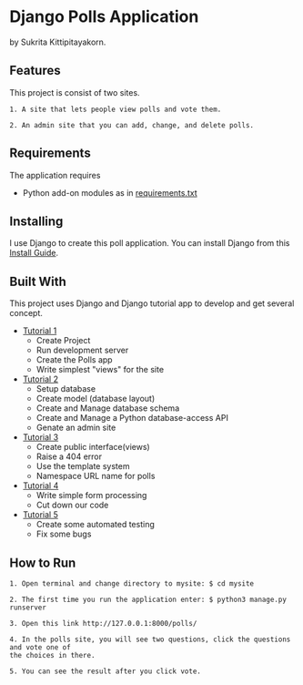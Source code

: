 # Django Polls Application

by Sukrita Kittipitayakorn.

## Features

This project is consist of two sites.

    1. A site that lets people view polls and vote them.

    2. An admin site that you can add, change, and delete polls.

## Requirements

The application requires
* Python add-on modules as in [requirements.txt](requirements.txt)

## Installing

I use Django to create this poll application.
You can install Django from this [Install Guide](https://docs.djangoproject.com/en/2.2/intro/install/).

## Built With

This project uses Django and Django tutorial app to develop and get several concept.

* [Tutorial 1](https://docs.djangoproject.com/en/2.2/intro/tutorial01/)
    - Create Project
    - Run development server
    - Create the Polls app
    - Write simplest "views" for the site
* [Tutorial 2](https://docs.djangoproject.com/en/2.2/intro/tutorial02/)
    - Setup database
    - Create model (database layout)
    - Create and Manage database schema
    - Create and Manage a Python database-access API
    - Genate an admin site
* [Tutorial 3](https://docs.djangoproject.com/en/2.2/intro/tutorial03/)
    - Create public interface(views)
    - Raise a 404 error
    - Use the template system
    - Namespace URL name for polls
* [Tutorial 4](https://docs.djangoproject.com/en/2.2/intro/tutorial04/)
    - Write simple form processing
    - Cut down our code
* [Tutorial 5](https://docs.djangoproject.com/en/2.2/intro/tutorial05/)
    - Create some automated testing
    - Fix some bugs

## How to Run

    1. Open terminal and change directory to mysite: $ cd mysite

    2. The first time you run the application enter: $ python3 manage.py runserver

    3. Open this link http://127.0.0.1:8000/polls/

    4. In the polls site, you will see two questions, click the questions and vote one of 
    the choices in there.
    
    5. You can see the result after you click vote.
    